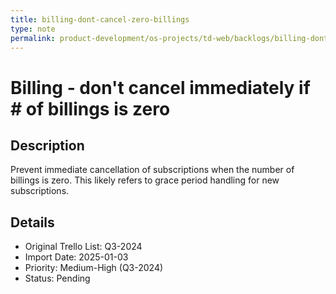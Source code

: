 ```yaml
---
title: billing-dont-cancel-zero-billings
type: note
permalink: product-development/os-projects/td-web/backlogs/billing-dont-cancel-zero-billings
---
```


# Billing - don't cancel immediately if # of billings is zero

## Description
Prevent immediate cancellation of subscriptions when the number of billings is zero. This likely refers to grace period handling for new subscriptions.

## Details
- Original Trello List: Q3-2024
- Import Date: 2025-01-03
- Priority: Medium-High (Q3-2024)
- Status: Pending